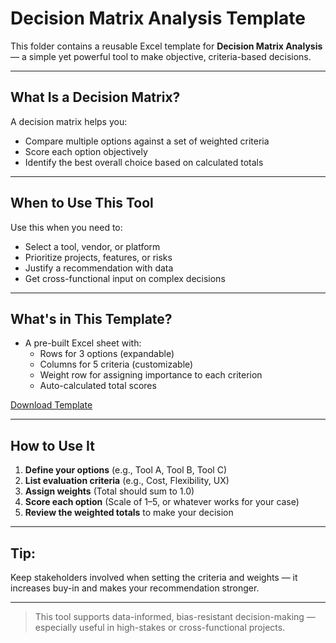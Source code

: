 # Decision Matrix Analysis Template

This folder contains a reusable Excel template for **Decision Matrix Analysis** — a simple yet powerful tool to make objective, criteria-based decisions.

---

## What Is a Decision Matrix?

A decision matrix helps you:
- Compare multiple options against a set of weighted criteria
- Score each option objectively
- Identify the best overall choice based on calculated totals

---

## When to Use This Tool

Use this when you need to:
- Select a tool, vendor, or platform
- Prioritize projects, features, or risks
- Justify a recommendation with data
- Get cross-functional input on complex decisions

---

## What's in This Template?

- A pre-built Excel sheet with:
  - Rows for 3 options (expandable)
  - Columns for 5 criteria (customizable)
  - Weight row for assigning importance to each criterion
  - Auto-calculated total scores

[Download Template](./Decision_Matrix_Template.xlsx)

---

## How to Use It

1. **Define your options** (e.g., Tool A, Tool B, Tool C)
2. **List evaluation criteria** (e.g., Cost, Flexibility, UX)
3. **Assign weights** (Total should sum to 1.0)
4. **Score each option** (Scale of 1–5, or whatever works for your case)
5. **Review the weighted totals** to make your decision

---

## Tip:
Keep stakeholders involved when setting the criteria and weights — it increases buy-in and makes your recommendation stronger.

---

> This tool supports data-informed, bias-resistant decision-making — especially useful in high-stakes or cross-functional projects.
